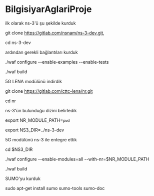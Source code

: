 # BilgisiyarAglariProje
ilk olarak ns-3'ü şu şekilde kurduk

git clone https://gitlab.com/nsnam/ns-3-dev.git,

cd ns-3-dev


ardından gerekli bağlantıları kurduk

./waf configure --enable-examples --enable-tests

./waf build

 5G LENA modülünü indirdik

 git clone https://gitlab.com/cttc-lena/nr.git
 
cd nr

ns-3'ün bulunduğu dizini belirledik

export NR_MODULE_PATH=`pwd`

export NS3_DIR=../ns-3-dev

5G modülünü ns-3 ile entegre ettik

cd $NS3_DIR

./waf configure --enable-modules=all --with-nr=$NR_MODULE_PATH

./waf build

SUMO'yu kurduk

sudo apt-get install sumo sumo-tools sumo-doc
